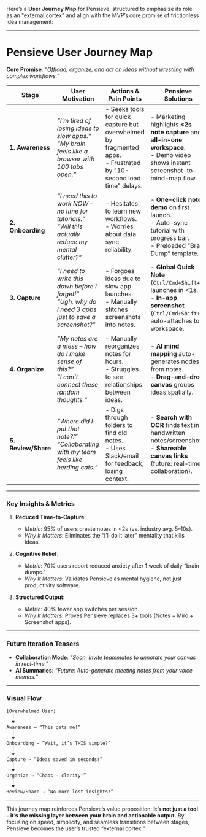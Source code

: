 Here’s a **User Journey Map** for Pensieve, structured to emphasize its role as an "external cortex" and align with the MVP’s core promise of frictionless idea management:

---

# Pensieve User Journey Map  
**Core Promise**: *“Offload, organize, and act on ideas without wrestling with complex workflows.”*  

| **Stage**       | **User Motivation**                                                                 | **Actions & Pain Points**                                                                 | **Pensieve Solutions**                                                                 | **Emotional Impact**                                                                 |
|-----------------|-------------------------------------------------------------------------------------|-------------------------------------------------------------------------------------------|---------------------------------------------------------------------------------------|-------------------------------------------------------------------------------------|
| **1. Awareness** | *“I’m tired of losing ideas to slow apps.”* <br> *“My brain feels like a browser with 100 tabs open.”*            | - Seeks tools for quick capture but overwhelmed by fragmented apps. <br> - Frustrated by "10-second load time" delays. | - Marketing highlights **<2s note capture** and **all-in-one workspace**. <br> - Demo video shows instant screenshot-to-mind-map flow. | 😤 → 😮 <br> *“Finally, a tool that gets how my brain works!”*                      |
| **2. Onboarding** | *“I need this to work NOW – no time for tutorials.”* <br> *“Will this actually reduce my mental clutter?”*       | - Hesitates to learn new workflows. <br> - Worries about data sync reliability.           | - **One-click note demo** on first launch. <br> - Auto-sync tutorial with progress bar. <br> - Preloaded “Brain Dump” template. | 😓 → 😌 <br> *“Wait, I’m already using it? No learning curve!”*                     |
| **3. Capture**    | *“I need to write this down before I forget!”* <br> *“Ugh, why do I need 3 apps just to save a screenshot?”*     | - Forgoes ideas due to slow app launches. <br> - Manually stitches screenshots into notes. | - **Global Quick Note** (`Ctrl/Cmd+Shift+N`) launches in <1s. <br> - **In-app screenshot** (`Ctrl/Cmd+Shift+S`) auto-attaches to workspace. | 😫 → 😃 <br> *“I captured 5 ideas in the time it used to take to open one app!”*    |
| **4. Organize**   | *“My notes are a mess – how do I make sense of this?”* <br> *“I can’t connect these random thoughts.”*           | - Manually reorganizes notes for hours. <br> - Struggles to see relationships between ideas. | - **AI mind mapping** auto-generates nodes from notes. <br> - **Drag-and-drop canvas** groups ideas spatially. | 😵 → 🧠 <br> *“This mind map just turned my chaos into a clear plan!”*              |
| **5. Review/Share** | *“Where did I put that note?!”* <br> *“Collaborating with my team feels like herding cats.”*                    | - Digs through folders to find old notes. <br> - Uses Slack/email for feedback, losing context. | - **Search with OCR** finds text in handwritten notes/screenshots. <br> - **Shareable canvas links** (future: real-time collaboration). | 😖 → ✨ <br> *“Found Grandma’s recipe in 2 seconds! Shared the project plan in one click.”* |

---

### **Key Insights & Metrics**  
1. **Reduced Time-to-Capture**:  
   - *Metric*: 95% of users create notes in <2s (vs. industry avg. 5–10s).  
   - *Why It Matters*: Eliminates the “I’ll do it later” mentality that kills ideas.  

2. **Cognitive Relief**:  
   - *Metric*: 70% users report reduced anxiety after 1 week of daily “brain dumps.”  
   - *Why It Matters*: Validates Pensieve as mental hygiene, not just productivity software.  

3. **Structured Output**:  
   - *Metric*: 40% fewer app switches per session.  
   - *Why It Matters*: Proves Pensieve replaces 3+ tools (Notes + Miro + Screenshot apps).  

---

### **Future Iteration Teasers**  
- **Collaboration Mode**: *“Soon: Invite teammates to annotate your canvas in real-time.”*  
- **AI Summaries**: *“Future: Auto-generate meeting notes from your voice memos.”*  

---

### **Visual Flow**  
```  
[Overwhelmed User]  
  │  
  ▼  
Awareness → “This gets me!”  
  │  
  ▼  
Onboarding → “Wait, it’s THIS simple?”  
  │  
  ▼  
Capture → “Ideas saved in seconds!”  
  │  
  ▼  
Organize → “Chaos → clarity!”  
  │  
  ▼  
Review/Share → “No more lost insights!”  
```  

--- 

This journey map reinforces Pensieve’s value proposition: **It’s not just a tool – it’s the missing layer between your brain and actionable output.** By focusing on speed, simplicity, and seamless transitions between stages, Pensieve becomes the user’s trusted “external cortex.”